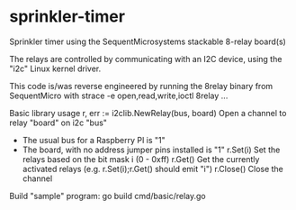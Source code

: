 # sprinkler-timer
Sprinkler timer using the SequentMicrosystems stackable 8-relay board(s)

The relays are controlled by communicating with an I2C device, using the "i2c" Linux kernel driver.

This code is/was reverse engineered by running the 8relay binary from SequentMicro with
strace -e open,read,write,ioctl 8relay ...

Basic library usage
  r, err := i2clib.NewRelay(bus, board)
Open a channel to relay "board" on i2c "bus"
- The usual bus for a Raspberry PI is "1"
- The board, with no address jumper pins installed is "1"
  r.Set(i)
Set the relays based on the bit mask i (0 - 0xff)
  r.Get()
Get the currently activated relays (e.g. r.Set(i);r.Get() should emit "i")
  r.Close()
Close the channel

Build "sample" program:
  go build cmd/basic/relay.go
